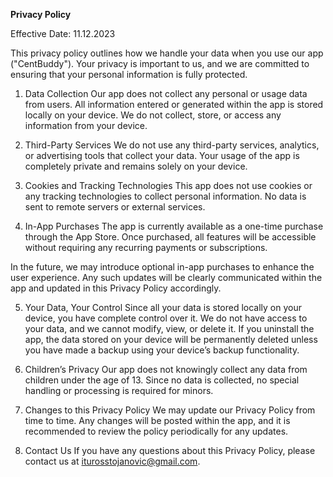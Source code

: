 **Privacy Policy**

Effective Date: 11.12.2023

This privacy policy outlines how we handle your data when you use our app ("CentBuddy"). Your privacy is important to us, and we are committed to ensuring that your personal information is fully protected.

1. Data Collection
Our app does not collect any personal or usage data from users. All information entered or generated within the app is stored locally on your device. We do not collect, store, or access any information from your device.

2. Third-Party Services
We do not use any third-party services, analytics, or advertising tools that collect your data. Your usage of the app is completely private and remains solely on your device.

3. Cookies and Tracking Technologies
This app does not use cookies or any tracking technologies to collect personal information. No data is sent to remote servers or external services.

4. In-App Purchases
The app is currently available as a one-time purchase through the App Store. Once purchased, all features will be accessible without requiring any recurring payments or subscriptions.

In the future, we may introduce optional in-app purchases to enhance the user experience. Any such updates will be clearly communicated within the app and updated in this Privacy Policy accordingly.

5. Your Data, Your Control
Since all your data is stored locally on your device, you have complete control over it. We do not have access to your data, and we cannot modify, view, or delete it. If you uninstall the app, the data stored on your device will be permanently deleted unless you have made a backup using your device’s backup functionality.

6. Children’s Privacy
Our app does not knowingly collect any data from children under the age of 13. Since no data is collected, no special handling or processing is required for minors.

7. Changes to this Privacy Policy
We may update our Privacy Policy from time to time. Any changes will be posted within the app, and it is recommended to review the policy periodically for any updates.

8. Contact Us
If you have any questions about this Privacy Policy, please contact us at iturosstojanovic@gmail.com.
